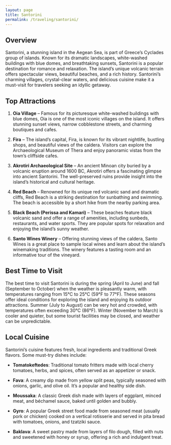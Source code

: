 ```yaml
---
layout: page
title: Santorini
permalink: /traveling/santorini/
---
```

<style>
.page-header {
    background-image: url('https://github.com/user-attachments/assets/41b9da1b-a676-4ea5-b9ce-e7aa55c35e3b');
    background-size: cover; /* Ensures the image covers the entire header */
    background-position: center; /* Centers the image */
    height: 300px; /* Adjust the height as necessary */
    display: flex;
    align-items: center;
    justify-content: center;
    color: white; /* Adjust text color */
    text-shadow: 2px 2px 4px rgba(0, 0, 0, 0.7); /* Optional shadow for text readability */
}
</style>
## Overview
Santorini, a stunning island in the Aegean Sea, is part of Greece’s Cyclades group of islands. Known for its dramatic landscapes, white-washed buildings with blue domes, and breathtaking sunsets, Santorini is a popular destination for romance and relaxation. The island’s unique volcanic terrain offers spectacular views, beautiful beaches, and a rich history. Santorini’s charming villages, crystal-clear waters, and delicious cuisine make it a must-visit for travelers seeking an idyllic getaway.

## Top Attractions
1. **Oia Village** – Famous for its picturesque white-washed buildings with blue domes, Oia is one of the most iconic villages on the island. It offers stunning sunset views, narrow cobblestone streets, and charming boutiques and cafes.

2. **Fira** – The island’s capital, Fira, is known for its vibrant nightlife, bustling shops, and beautiful views of the caldera. Visitors can explore the Archaeological Museum of Thera and enjoy panoramic vistas from the town’s cliffside cafes.

3. **Akrotiri Archaeological Site** – An ancient Minoan city buried by a volcanic eruption around 1600 BC, Akrotiri offers a fascinating glimpse into ancient Santorini. The well-preserved ruins provide insight into the island’s historical and cultural heritage.

4. **Red Beach** – Renowned for its unique red volcanic sand and dramatic cliffs, Red Beach is a striking destination for sunbathing and swimming. The beach is accessible by a short hike from the nearby parking area.

5. **Black Beach (Perissa and Kamari)** – These beaches feature black volcanic sand and offer a range of amenities, including sunbeds, restaurants, and water sports. They are popular spots for relaxation and enjoying the island’s sunny weather.

6. **Santo Wines Winery** – Offering stunning views of the caldera, Santo Wines is a great place to sample local wines and learn about the island’s winemaking traditions. The winery features a tasting room and an informative tour of the vineyard.

## Best Time to Visit
The best time to visit Santorini is during the spring (April to June) and fall (September to October) when the weather is pleasantly warm, with temperatures ranging from 15°C to 25°C (59°F to 77°F). These seasons offer ideal conditions for exploring the island and enjoying its outdoor attractions. Summer (July to August) can be very hot and crowded, with temperatures often exceeding 30°C (86°F). Winter (November to March) is cooler and quieter, but some tourist facilities may be closed, and weather can be unpredictable.

## Local Cuisine
Santorini’s cuisine features fresh, local ingredients and traditional Greek flavors. Some must-try dishes include:

- **Tomatokeftedes**: Traditional tomato fritters made with local cherry tomatoes, herbs, and spices, often served as an appetizer or snack.

- **Fava**: A creamy dip made from yellow split peas, typically seasoned with onions, garlic, and olive oil. It’s a popular and healthy side dish.

- **Moussaka**: A classic Greek dish made with layers of eggplant, minced meat, and béchamel sauce, baked until golden and bubbly.

- **Gyro**: A popular Greek street food made from seasoned meat (usually pork or chicken) cooked on a vertical rotisserie and served in pita bread with tomatoes, onions, and tzatziki sauce.

- **Baklava**: A sweet pastry made from layers of filo dough, filled with nuts and sweetened with honey or syrup, offering a rich and indulgent treat.

